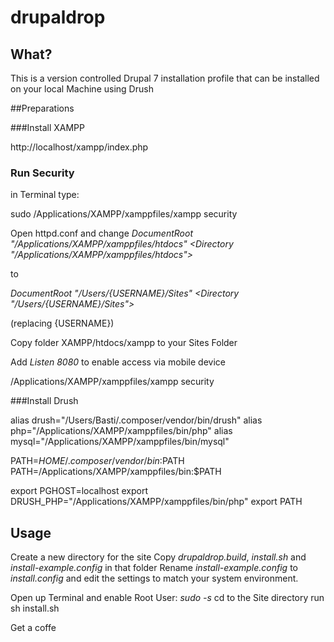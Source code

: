 # drupaldrop

## What?

This is a version controlled Drupal 7 installation profile that can be installed on your local Machine using Drush

##Preparations

###Install XAMPP

http://localhost/xampp/index.php

### Run Security
in Terminal type:

sudo /Applications/XAMPP/xamppfiles/xampp security

Open httpd.conf and change 
*DocumentRoot "/Applications/XAMPP/xamppfiles/htdocs"*
*<Directory "/Applications/XAMPP/xamppfiles/htdocs">*

to

*DocumentRoot "/Users/{USERNAME}/Sites"*
*<Directory "/Users/{USERNAME}/Sites">*

(replacing {USERNAME})

Copy folder XAMPP/htdocs/xampp to your Sites Folder

Add *Listen 8080* to enable access via mobile device

/Applications/XAMPP/xamppfiles/xampp security


###Install Drush

alias drush="/Users/Basti/.composer/vendor/bin/drush"
alias php="/Applications/XAMPP/xamppfiles/bin/php"
alias mysql="/Applications/XAMPP/xamppfiles/bin/mysql"

PATH=$HOME/.composer/vendor/bin:$PATH
PATH=/Applications/XAMPP/xamppfiles/bin:$PATH

export PGHOST=localhost
export DRUSH_PHP="/Applications/XAMPP/xamppfiles/bin/php"
export PATH


## Usage

Create a new directory for the site
Copy *drupaldrop.build*, *install.sh* and *install-example.config* in that folder
Rename *install-example.config* to *install.config* and edit the settings to match your system environment.

Open up Terminal and enable Root User: *sudo -s*
cd to the Site directory
run sh install.sh

Get a coffe 





